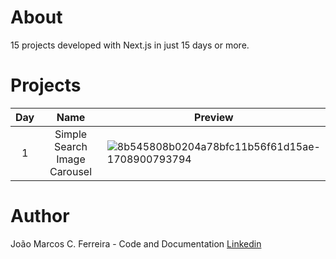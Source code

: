 # About

15 projects developed with Next.js in just 15 days or more.

# Projects

| Day | Name | Preview |
|:------------:|:-------:|-----------|
| 1 | Simple Search Image Carousel | ![8b545808b0204a78bfc11b56f61d15ae-1708900793794](https://github.com/joaomcsferreira/15-projects-15-days-or-more/assets/56234707/96d7049c-23b6-45b9-871d-294350e3555a)|


# Author

João Marcos C. Ferreira - Code and Documentation [Linkedin](https://www.linkedin.com/in/joaomcsferreira/)
